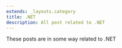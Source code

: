 ```yaml
---
extends: _layouts.category
title: .NET
description: All post related to .NET
---
```


These posts are in some way related to .NET
